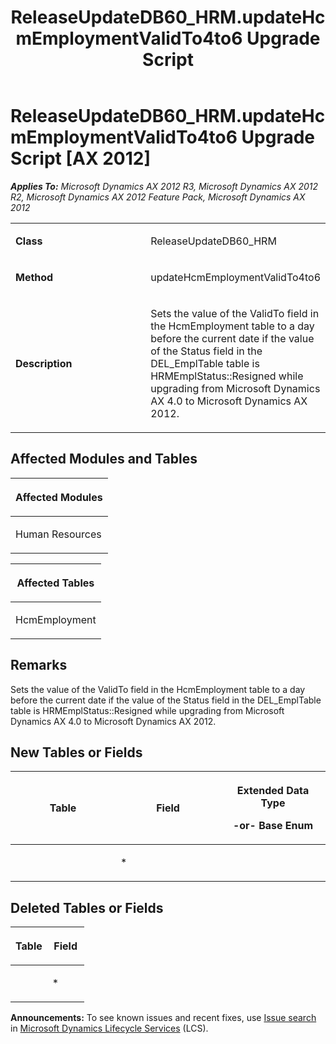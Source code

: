 ﻿---
title: ReleaseUpdateDB60_HRM.updateHcmEmploymentValidTo4to6 Upgrade Script
TOCTitle: ReleaseUpdateDB60_HRM.updateHcmEmploymentValidTo4to6 Upgrade Script
ms:assetid: c390ec53-d617-6639-93e4-dfd37cc9e640
ms:mtpsurl: https://msdn.microsoft.com/en-us/library/JJ686849(v=AX.60)
ms:contentKeyID: 49711046
ms.date: 05/18/2015
mtps_version: v=AX.60
---

# ReleaseUpdateDB60\_HRM.updateHcmEmploymentValidTo4to6 Upgrade Script [AX 2012]


_**Applies To:** Microsoft Dynamics AX 2012 R3, Microsoft Dynamics AX 2012 R2, Microsoft Dynamics AX 2012 Feature Pack, Microsoft Dynamics AX 2012_

<table>
<colgroup>
<col style="width: 50%" />
<col style="width: 50%" />
</colgroup>
<tbody>
<tr class="odd">
<td><p><strong>Class</strong></p></td>
<td><p>ReleaseUpdateDB60_HRM</p></td>
</tr>
<tr class="even">
<td><p><strong>Method</strong></p></td>
<td><p>updateHcmEmploymentValidTo4to6</p></td>
</tr>
<tr class="odd">
<td><p><strong>Description</strong></p></td>
<td><p>Sets the value of the ValidTo field in the HcmEmployment table to a day before the current date if the value of the Status field in the DEL_EmplTable table is HRMEmplStatus::Resigned while upgrading from Microsoft Dynamics AX 4.0 to Microsoft Dynamics AX 2012.</p></td>
</tr>
</tbody>
</table>


## Affected Modules and Tables

<table>
<colgroup>
<col style="width: 100%" />
</colgroup>
<thead>
<tr class="header">
<th><p>Affected Modules</p></th>
</tr>
</thead>
<tbody>
<tr class="odd">
<td><p>Human Resources</p></td>
</tr>
</tbody>
</table>


<table>
<colgroup>
<col style="width: 100%" />
</colgroup>
<thead>
<tr class="header">
<th><p>Affected Tables</p></th>
</tr>
</thead>
<tbody>
<tr class="odd">
<td><p>HcmEmployment</p></td>
</tr>
</tbody>
</table>


## Remarks

Sets the value of the ValidTo field in the HcmEmployment table to a day before the current date if the value of the Status field in the DEL\_EmplTable table is HRMEmplStatus::Resigned while upgrading from Microsoft Dynamics AX 4.0 to Microsoft Dynamics AX 2012.

## New Tables or Fields

<table>
<colgroup>
<col style="width: 33%" />
<col style="width: 33%" />
<col style="width: 33%" />
</colgroup>
<thead>
<tr class="header">
<th><p>Table</p></th>
<th><p>Field</p></th>
<th><p>Extended Data Type</p>
<p>-or- Base Enum</p></th>
</tr>
</thead>
<tbody>
<tr class="odd">
<td><p></p></td>
<td><p>*</p></td>
<td><p></p></td>
</tr>
</tbody>
</table>


## Deleted Tables or Fields

<table>
<colgroup>
<col style="width: 50%" />
<col style="width: 50%" />
</colgroup>
<thead>
<tr class="header">
<th><p>Table</p></th>
<th><p>Field</p></th>
</tr>
</thead>
<tbody>
<tr class="odd">
<td><p></p></td>
<td><p>*</p></td>
</tr>
</tbody>
</table>

  
**Announcements:** To see known issues and recent fixes, use [Issue search](http://go.microsoft.com/fwlink/?linkid=389258) in [Microsoft Dynamics Lifecycle Services](http://go.microsoft.com/fwlink/?linkid=306505) (LCS).


